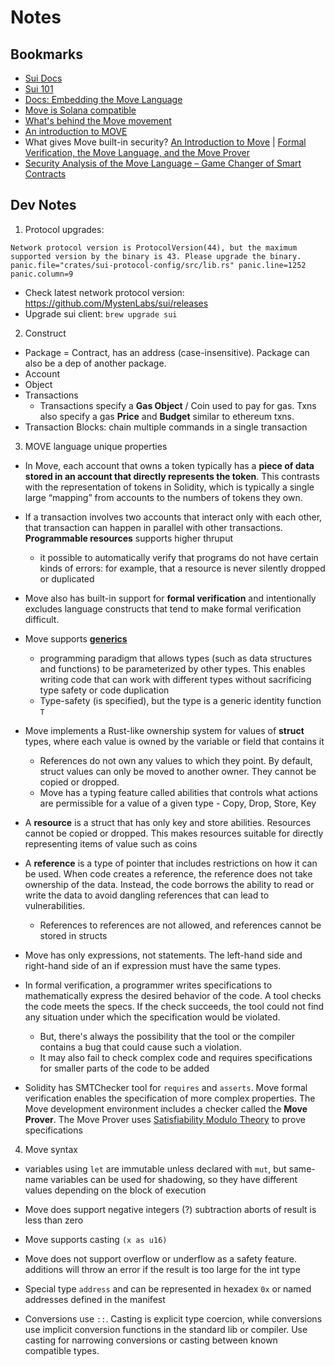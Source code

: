 # Notes
## Bookmarks

* [Sui Docs](https://docs.sui.io/)
* [Sui 101](https://docs.sui.io/guides/developer/sui-101)    
* [Docs: Embedding the Move Language](https://docs.solanalabs.com/proposals/embedding-move)
* [Move is Solana compatible](https://solana.com/news/solana-now-supports-libra-s-move-vm)
* [What's behind the Move movement](https://www.youtube.com/watch?v=2xJahzrjTRQ&list=PLilwLeBwGuK4H0t-tYR3C1KQFGmyZLNMG)
* [An introduction to MOVE](https://www.certik.com/resources/blog/3o4Cg1cjQH4IwA88aT8OwT-an-introduction-to-move)
* What gives Move built-in security? [An Introduction to Move](https://www.certik.com/resources/blog/3o4Cg1cjQH4IwA88aT8OwT-an-introduction-to-move) | [Formal Verification, the Move Language, and the Move Prover](https://www.certik.com/resources/blog/2wSOZ3mC55AB6CYol6Q2rP-formal-verification-the-move-language-and-the-move-prover)
* [Security Analysis of the Move Language – Game Changer of Smart Contracts](https://www.numencyber.com/security-analysis-of-the-move-language-game-changer-of-smart-contracts/)

## Dev Notes

1. Protocol upgrades: 

```
Network protocol version is ProtocolVersion(44), but the maximum supported version by the binary is 43. Please upgrade the binary. panic.file="crates/sui-protocol-config/src/lib.rs" panic.line=1252 panic.column=9
```

* Check latest network protocol version: https://github.com/MystenLabs/sui/releases
* Upgrade sui client: `brew upgrade sui`


2. Construct

* Package = Contract, has an address (case-insensitive). Package can also be a dep of another package.
* Account
* Object
* Transactions
    * Transactions specify a **Gas Object** / Coin used to pay for gas. Txns also specify a gas **Price** and **Budget** similar to ethereum txns. 
* Transaction Blocks: chain multiple commands in a single transaction


3. MOVE language unique properties

* In Move, each account that owns a token typically has a **piece of data stored in an account that directly represents the token**. This contrasts with the representation of tokens in Solidity, which is typically a single large “mapping” from accounts to the numbers of tokens they own.

* If a transaction involves two accounts that interact only with each other, that transaction can happen in parallel with other transactions. **Programmable resources** supports higher thruput
    * it possible to automatically verify that programs do not have certain kinds of errors: for example, that a resource is never silently dropped or duplicated

* Move also has built-in support for **formal verification** and intentionally excludes language constructs that tend to make formal verification difficult.

* Move supports **[generics](https://diem.github.io/move/generics.html)**
    * programming paradigm that allows types (such as data structures and functions) to be parameterized by other types. This enables writing code that can work with different types without sacrificing type safety or code duplication
    * Type-safety (is specified), but the type is a generic identity function `T`

* Move implements a Rust-like ownership system for values of **struct** types, where each value is owned by the variable or field that contains it
    *  References do not own any values to which they point. By default, struct values can only be moved to another owner. They cannot be copied or dropped.
    * Move has a typing feature called abilities that controls what actions are permissible for a value of a given type - Copy, Drop, Store, Key

* A **resource** is a struct that has only key and store abilities. Resources cannot be copied or dropped. This makes resources suitable for directly representing items of value such as coins

* A **reference** is a type of pointer that includes restrictions on how it can be used. When code creates a reference, the reference does not take ownership of the data. Instead, the code borrows the ability to read or write the data to avoid dangling references that can lead to vulnerabilities.
    * References to references are not allowed, and references cannot be stored in structs

* Move has only expressions, not statements. The left-hand side and right-hand side of an if expression must have the same types.

* In formal verification, a programmer writes specifications to mathematically express the desired behavior of the code. A tool checks the code meets the specs.  If the check succeeds, the tool could not find any situation under which the specification would be violated. 
    * But, there's always the possibility that the tool or the compiler contains a bug that could cause such a violation.
    * It may also fail to check complex code and requires specifications for smaller parts of the code to be added

* Solidity has SMTChecker tool for `requires` and `asserts`. Move formal verification  enables the specification of more complex properties. The Move development environment includes a checker called the **Move Prover**. The Move Prover uses  [Satisfiability Modulo Theory](https://en.wikipedia.org/wiki/Satisfiability_modulo_theories) to prove specifications

4. Move syntax

* variables using `let` are immutable unless declared with `mut`, but same-name variables can be used for shadowing, so they have different values depending on the block of execution

* Move does support negative integers (?) subtraction aborts of result is less than zero

* Move supports casting `(x as u16)`

* Move does not support overflow or underflow as a safety feature. additions will throw an error if the result is too large for the int type

* Special type `address` and can be represented in hexadex `0x` or named addresses defined in the manifest

* Conversions use `::`. Casting is explicit type coercion, while conversions use implicit conversion functions in the standard lib or compiler. Use casting for narrowing conversions or casting between known compatible types.

